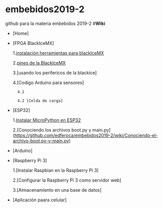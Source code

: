 ﻿# embebidos2019-2
github para la materia embebidos 2019-2
#**Wiki**

* [Home]
* [FPGA BlackIceMX]
    
    1.[instalación herramientas para blackIceMX](https://github.com/edferoca/embebidos2019-2/wiki/instalaci%C3%B3n-herramientas-para-blackIce_mx)
    
    2.[pines de la BlackIceMX](https://github.com/edferoca/embebidos2019-2/wiki/pines-de-la-BlackIceMX)
    
    3.[usando los perifericos de la blackice]
    
    4.[Codigo Arduino para sensores]
        
        4.1 
        
        4.2 [Celda de carga]
    
* [ESP32]
    
    1.[Instalar MicroPython en ESP32](https://github.com/edferoca/embebidos2019-2/wiki/Instalar-MicroPython-en-ESP32)
    
    2.[Conociendo los archivos boot.py y main.py] (https://github.com/edferoca/embebidos2019-2/wiki/Conociendo-el-archivo-boot.py-y-main.py)

* [Arduino]
* [Raspberry Pi 3]

     1.[Instalar Raspbian en la Raspberry Pi 3]

     2.[Configurar la Raspberry Pi 3 como servidor web]

     3.[Almacenamiento en una base de datos]
     
* [Aplicación paara celular]
